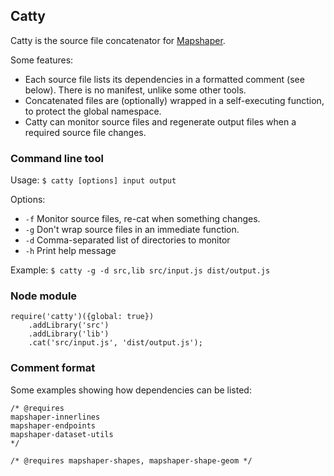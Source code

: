 ## Catty ##

Catty is the source file concatenator for [Mapshaper](https://github.com/mbloch/mapshaper).

Some features:

* Each source file lists its dependencies in a formatted comment (see below). There is no manifest, unlike some other tools.
* Concatenated files are (optionally) wrapped in a self-executing function, to protect the global namespace.
* Catty can monitor source files and regenerate output files when a required source file changes.

### Command line tool ###

Usage: `$ catty [options] input output`

Options:
- `-f` Monitor source files, re-cat when something changes.
- `-g` Don't wrap source files in an immediate function.
- `-d` Comma-separated list of directories to monitor
- `-h` Print help message

Example: `$ catty -g -d src,lib src/input.js dist/output.js`

### Node module ###

```
require('catty')({global: true})
	.addLibrary('src')
	.addLibrary('lib')
	.cat('src/input.js', 'dist/output.js');
```

### Comment format ###

Some examples showing how dependencies can be listed:

```
/* @requires
mapshaper-innerlines
mapshaper-endpoints
mapshaper-dataset-utils
*/
```

```
/* @requires mapshaper-shapes, mapshaper-shape-geom */
```

